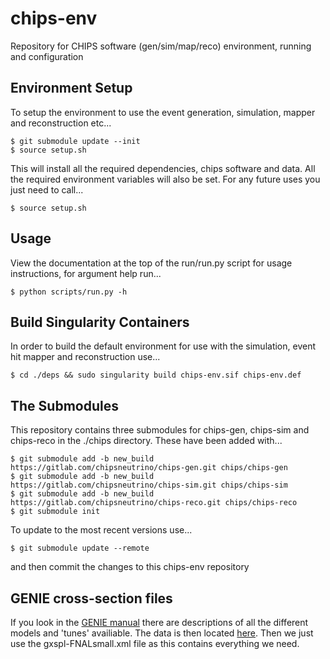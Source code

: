 # chips-env

Repository for CHIPS software (gen/sim/map/reco) environment, running and configuration 

## Environment Setup

To setup the environment to use the event generation, simulation, mapper and reconstruction etc...

```
$ git submodule update --init
$ source setup.sh
```

This will install all the required dependencies, chips software and data. All the required environment variables will also be set.
For any future uses you just need to call...

```
$ source setup.sh
```

## Usage

View the documentation at the top of the run/run.py script for usage instructions, for argument help run...

```
$ python scripts/run.py -h
```

## Build Singularity Containers

In order to build the default environment for use with the simulation, event hit mapper and reconstruction use...

```
$ cd ./deps && sudo singularity build chips-env.sif chips-env.def
```

## The Submodules

This repository contains three submodules for chips-gen, chips-sim and chips-reco in the ./chips directory.
These have been added with...

```
$ git submodule add -b new_build https://gitlab.com/chipsneutrino/chips-gen.git chips/chips-gen
$ git submodule add -b new_build https://gitlab.com/chipsneutrino/chips-sim.git chips/chips-sim
$ git submodule add -b new_build https://gitlab.com/chipsneutrino/chips-reco.git chips/chips-reco
$ git submodule init
```

To update to the most recent versions use...

```
$ git submodule update --remote
```

and then commit the changes to this chips-env repository

## GENIE cross-section files

If you look in the [GENIE manual](https://genie-docdb.pp.rl.ac.uk/DocDB/0000/000002/006/man.pdf) there are descriptions of all the different models and 'tunes' availiable. The data is then located [here](http://scisoft.fnal.gov/scisoft/packages/genie_xsec). Then we just use the gxspl-FNALsmall.xml file as this contains everything we need.
